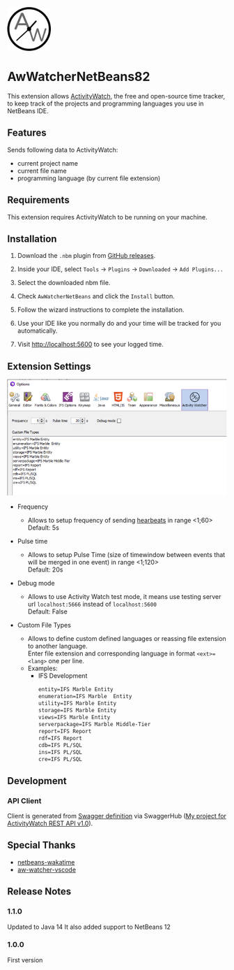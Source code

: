 <img width="100" height="100" src="/assets/images/logo.png" alt="ActivityWatchLogo" />

# AwWatcherNetBeans82

This extension allows [ActivityWatch](https://activitywatch.net), the free and open-source time tracker, to keep track of the projects and programming languages you use in NetBeans IDE.

## Features

Sends following data to ActivityWatch:
- current project name
- current file name
- programming language (by current file extension)

## Requirements

This extension requires ActivityWatch to be running on your machine.

## Installation

1. Download the `.nbm` plugin from [GitHub releases](https://github.com/pytlus93/AwWatcherNetBeans82/releases/latest).

2. Inside your IDE, select `Tools` -> `Plugins` -> `Downloaded` -> `Add Plugins...`

3. Select the downloaded nbm file.

4. Check `AwWatcherNetBeans` and click the `Install` button.
   
5. Follow the wizard instructions to complete the installation.

6. Use your IDE like you normally do and your time will be tracked for you automatically.

7. Visit [http://localhost:5600](http://localhost:5600) to see your logged time.

## Extension Settings

![Configuration Dialog](/assets/images/ConfigDialog.png)

- Frequency
  - Allows to setup frequency of sending [hearbeats](https://docs.activitywatch.net/en/latest/buckets-and-events.html#heartbeats) in range <1;60>\
Default: 5s

- Pulse time
  - Allows to setup Pulse Time (size of timewindow between events that will be merged in one event) in range <1;120>\
Default: 20s

- Debug mode
  - Allows to use Activity Watch test mode, it means use testing server url `localhost:5666` instead of `localhost:5600`\
Default: False

- Custom File Types
  - Allows to define custom defined languages or reassing file extension to another language.\
Enter file extension and corresponding language in format `<ext>=<lang>` one per line.
  - Examples:
    - IFS Development
      ```
      entity=IFS Marble Entity
      enumeration=IFS Marble  Entity
      utility=IFS Marble Entity
      storage=IFS Marble Entity
      views=IFS Marble Entity
      serverpackage=IFS Marble Middle-Tier
      report=IFS Report
      rdf=IFS Report
      cdb=IFS PL/SQL
      ins=IFS PL/SQL
      cre=IFS PL/SQL
      ```

## Development

### API Client

Client is generated from [Swagger definition](http://localhost:5600/api/swagger.json) via SwaggerHub ([My project for ActivityWatch REST API v1.0](https://app.swaggerhub.com/apis/InfFilipV/ActivityWatch/1.0)).


## Special Thanks

- [netbeans-wakatime](https://github.com/wakatime/netbeans-wakatime)
- [aw-watcher-vscode](https://github.com/ActivityWatch/aw-watcher-vscode/)

## Release Notes

### 1.1.0

Updated to Java 14
It also added support to NetBeans 12

### 1.0.0

First version